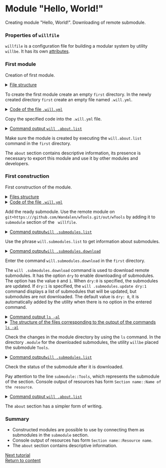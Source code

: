# Module "Hello, World!"

Creating module "Hello, World!". Downloading of remote submodule.

### Properties of `willfile`

`willfile` is a configuration file for building a modular system by utility `willbe`. It has its own [attributes](WillFile.md).

### First module

Creation of first module.

<details>
  <summary><u>File structure</u></summary>

```
first               # directory, the name is arbitrary
  └── .will.yml     # configuration file

```
</details> 

To create the first module create an empty `first` directory. In the newly created directory `first` create an empty file named `.will.yml`. 

<details>
  <summary><u>Code of the file <code>.will.yml</code></u></summary>

```yaml
about :

    name : helloWorld
    description : 'Hello, World!'
    version : 0.0.1
    keywords :
        - key
        -word
```
</details>

Copy the specified code into the `.will.yml` file.

<details>
  <summary><u>Command output <code>will .about.list</code></u></summary>

  ```
[user@user ~]$ will .about.list
Command ".about.list"
  . Read : /path_to_file/.will.yml
. Read 1 willfiles in 0.109s
About
 name : 'helloWorld'
 description : 'Hello, World!'
 version : '0.0.1'
 enabled : 1
 keywords :
   'willbe'

```

</details>

Make sure the module is created by executing the `will.about.list` command in the `first` directory.

The `about` section contains descriptive information, its presence is necessary to export this module and use it by other modules and developers.

### First construction

First construction of the module.


<details>
  <summary><u>Files structure</u></summary>

```
first              
  └── .will.yml     

```
</details>

<details>
  <summary><u>Code of the file <code>.will.yml</code></u></summary>

```yaml
about :

    name : helloWorld
    description : 'Hello, World!'
    version : 0.0.1
    keywords :
        - willbe

submodule :

    Tools : git+https:///github.com/Wandalen/wTools.git/out/wTools#master

```

</details>

Add the ready submodule. Use the remote module on `git+https:///github.com/Wandalen/wTools.git/out/wTools` by adding it to `submodule` section of the ` willfile`.

<details>
  <summary><u>Command output<code>will .submodules.list</code></u></summary>

```
[user@user ~]$ will .submodules.list
...
 ! Failed to read submodule::Tools, try to download it with .submodules.download or even clean it before downloading
...
  isDownloaded : false
  Exported builds : []

```

</details>

Use the phrase `will.submodules.list` to get information about submodules.

<details>
  <summary><u>Command output<code>will .submodules.download</code></u></summary>

```
[user@user ~]$ will .submodules.download
...
   . Read : /path_to_file/.module/Tools/out/wTools.out.will.yml
   + module::Tools was downloaded in 12.360s
 + 1/1 submodule(s) of module::helloWorld were downloaded in 12.365s

```

</details>

Enter the command `will.submodules.download` in the `first` directory.

The `will .submodules.download` command is used to download remote submodules. It has the option `dry` to enable downloading of submodules. The option has the value `0` and `1`. When `dry:0` is specified, the submodules are updated. If `dry:1` is specified, the `will .submodules.update dry:1` command displays a list of submodules that will be updated, but submodules are not downloaded. The default value is `dry: 0`, it is automatically added by the utility when there is no option in the entered command.

<details>
  <summary><u>Command output <code>ls -al</code></u></summary>

```
[user@user ~]$ ls -al
...
drwxr-xr-x 4 user user 4096 Мар 12 07:20 .module
-rw-r--r-- 1 user user  306 Мар  1 11:20 .will.yml

```

```
[user@user ~]$ ls -al module/
...
drwxr-xr-x 4 user user 4096 Мар 12 07:20 Tools

```

</details>
<details>
  <summary><u>The structure of the files corresponding to the output of the commands <code>ls -al</code></u></summary>

```
first
  ├── .module
  │       └── Tools
  └── .will.yml

```

</details>

Check the changes in the module directory by using the `ls` command. In the directory `.module` for the downloaded submodules, the utility `willbe` placed the submodule `Tools`.

<details>
  <summary><u>Command output<code>will .submodules.list</code></u></summary>

```
[user@user ~]$ will .submodules.list
...
 . Read : /path_to_file/.module/Tools/out/wTools.out.will.yml
...
submodule::Tools
  path : git+https:///github.com/Wandalen/wTools.git/out/wTools#master
  isDownloaded : true
  Exported builds : [ 'proto.export' ]

```

</details>

Check the status of the submodule after it is downloaded.

Pay attention to the line `submodule::Tools`, which represents the submodule of the section. Console output of resources has form `Section name::Name of the resource`.

<details>
  <summary><u>Command output <code>will .about.list</code></u></summary>

```
[user@user ~]$ will .about.list
...
About
  name : 'helloWorld'
  description : 'Hello, World!'
  ...

```

</details>

The `about` section has a simpler form of writing.

### Summary

- Constructed modules are possible to use by connecting them as submodules in the `submodule` section. 
- Console output of resources has form `Section name::Resource name`.
- The `about` section contains descriptive information.

[Next tutorial](CommandsSubmodules.md)   
[Return to content](../README.md#tutorials)
